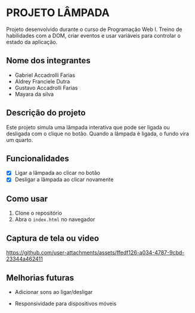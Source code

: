 # PROJETO LÂMPADA
 Projeto desenvolvido durante o curso de Programação Web I.
Treino de habilidades com a DOM, criar eventos e usar variáveis para controlar o
estado da aplicação.

## Nome dos integrantes
- Gabriel Accadrolli Farias
- Aldrey Franciele Dutra
- Gustavo Accadrolli Farias
- Mayara da silva

## Descrição do projeto
Este projeto simula uma lâmpada interativa que pode ser ligada ou desligada com o clique no botão. Quando a lâmpada é ligada, o fundo vira um quarto.

## Funcionalidades
- [x]  Ligar a lâmpada ao clicar no botão
- [x] Desligar a lâmpada ao clicar novamente

## Como usar
1. Clone o repositório
2. Abra o `index.html` no navegador

## Captura de tela ou video       
https://github.com/user-attachments/assets/ffedf126-a034-4787-9cbd-23344a462411

## Melhorias futuras
- Adicionar sons ao ligar/desligar

- Responsividade para dispositivos móveis
